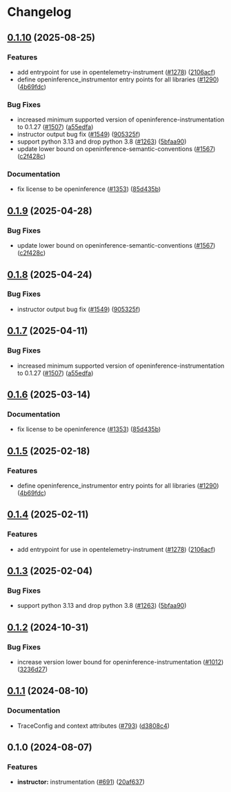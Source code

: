 # Changelog

## [0.1.10](https://github.com/pioneer-dev/openinference/compare/python-openinference-instrumentation-instructor-v0.1.9...python-openinference-instrumentation-instructor-v0.1.10) (2025-08-25)


### Features

* add entrypoint for use in opentelemetry-instrument ([#1278](https://github.com/pioneer-dev/openinference/issues/1278)) ([2106acf](https://github.com/pioneer-dev/openinference/commit/2106acfd6648804abe9b95e41a49df26a500435c))
* define openinference_instrumentor entry points for all libraries ([#1290](https://github.com/pioneer-dev/openinference/issues/1290)) ([4b69fdc](https://github.com/pioneer-dev/openinference/commit/4b69fdc13210048009e51639b01e7c0c9550c9d1))


### Bug Fixes

* increased minimum supported version of openinference-instrumentation to 0.1.27 ([#1507](https://github.com/pioneer-dev/openinference/issues/1507)) ([a55edfa](https://github.com/pioneer-dev/openinference/commit/a55edfa8900c1f36a73385c7d03f91cffadd85c4))
* instructor output bug fix ([#1549](https://github.com/pioneer-dev/openinference/issues/1549)) ([905325f](https://github.com/pioneer-dev/openinference/commit/905325f324dd1d8079cebbb169b0b7fc933a8e0c))
* support python 3.13 and drop python 3.8 ([#1263](https://github.com/pioneer-dev/openinference/issues/1263)) ([5bfaa90](https://github.com/pioneer-dev/openinference/commit/5bfaa90d800a8f725b3ac7444d16972ed7821738))
* update lower bound on openinference-semantic-conventions ([#1567](https://github.com/pioneer-dev/openinference/issues/1567)) ([c2f428c](https://github.com/pioneer-dev/openinference/commit/c2f428c5916c3dd62cf6670358f37111d4f7fd25))


### Documentation

* fix license to be openinference ([#1353](https://github.com/pioneer-dev/openinference/issues/1353)) ([85d435b](https://github.com/pioneer-dev/openinference/commit/85d435be3af3de5424494cfbdd654454688b7377))

## [0.1.9](https://github.com/Arize-ai/openinference/compare/python-openinference-instrumentation-instructor-v0.1.8...python-openinference-instrumentation-instructor-v0.1.9) (2025-04-28)


### Bug Fixes

* update lower bound on openinference-semantic-conventions ([#1567](https://github.com/Arize-ai/openinference/issues/1567)) ([c2f428c](https://github.com/Arize-ai/openinference/commit/c2f428c5916c3dd62cf6670358f37111d4f7fd25))

## [0.1.8](https://github.com/Arize-ai/openinference/compare/python-openinference-instrumentation-instructor-v0.1.7...python-openinference-instrumentation-instructor-v0.1.8) (2025-04-24)


### Bug Fixes

* instructor output bug fix ([#1549](https://github.com/Arize-ai/openinference/issues/1549)) ([905325f](https://github.com/Arize-ai/openinference/commit/905325f324dd1d8079cebbb169b0b7fc933a8e0c))

## [0.1.7](https://github.com/Arize-ai/openinference/compare/python-openinference-instrumentation-instructor-v0.1.6...python-openinference-instrumentation-instructor-v0.1.7) (2025-04-11)


### Bug Fixes

* increased minimum supported version of openinference-instrumentation to 0.1.27 ([#1507](https://github.com/Arize-ai/openinference/issues/1507)) ([a55edfa](https://github.com/Arize-ai/openinference/commit/a55edfa8900c1f36a73385c7d03f91cffadd85c4))

## [0.1.6](https://github.com/Arize-ai/openinference/compare/python-openinference-instrumentation-instructor-v0.1.5...python-openinference-instrumentation-instructor-v0.1.6) (2025-03-14)


### Documentation

* fix license to be openinference ([#1353](https://github.com/Arize-ai/openinference/issues/1353)) ([85d435b](https://github.com/Arize-ai/openinference/commit/85d435be3af3de5424494cfbdd654454688b7377))

## [0.1.5](https://github.com/Arize-ai/openinference/compare/python-openinference-instrumentation-instructor-v0.1.4...python-openinference-instrumentation-instructor-v0.1.5) (2025-02-18)


### Features

* define openinference_instrumentor entry points for all libraries ([#1290](https://github.com/Arize-ai/openinference/issues/1290)) ([4b69fdc](https://github.com/Arize-ai/openinference/commit/4b69fdc13210048009e51639b01e7c0c9550c9d1))

## [0.1.4](https://github.com/Arize-ai/openinference/compare/python-openinference-instrumentation-instructor-v0.1.3...python-openinference-instrumentation-instructor-v0.1.4) (2025-02-11)


### Features

* add entrypoint for use in opentelemetry-instrument ([#1278](https://github.com/Arize-ai/openinference/issues/1278)) ([2106acf](https://github.com/Arize-ai/openinference/commit/2106acfd6648804abe9b95e41a49df26a500435c))

## [0.1.3](https://github.com/Arize-ai/openinference/compare/python-openinference-instrumentation-instructor-v0.1.2...python-openinference-instrumentation-instructor-v0.1.3) (2025-02-04)


### Bug Fixes

* support python 3.13 and drop python 3.8 ([#1263](https://github.com/Arize-ai/openinference/issues/1263)) ([5bfaa90](https://github.com/Arize-ai/openinference/commit/5bfaa90d800a8f725b3ac7444d16972ed7821738))

## [0.1.2](https://github.com/Arize-ai/openinference/compare/python-openinference-instrumentation-instructor-v0.1.1...python-openinference-instrumentation-instructor-v0.1.2) (2024-10-31)


### Bug Fixes

* increase version lower bound for openinference-instrumentation ([#1012](https://github.com/Arize-ai/openinference/issues/1012)) ([3236d27](https://github.com/Arize-ai/openinference/commit/3236d2733a46b84d693ddb7092209800cde8cc34))

## [0.1.1](https://github.com/Arize-ai/openinference/compare/python-openinference-instrumentation-instructor-v0.1.0...python-openinference-instrumentation-instructor-v0.1.1) (2024-08-10)


### Documentation

* TraceConfig and context attributes ([#793](https://github.com/Arize-ai/openinference/issues/793)) ([d3808c4](https://github.com/Arize-ai/openinference/commit/d3808c4bea3f6a4c72d3a7ea09b54e78072be6fd))

## 0.1.0 (2024-08-07)


### Features

* **instructor:** instrumentation ([#691](https://github.com/Arize-ai/openinference/issues/691)) ([20af637](https://github.com/Arize-ai/openinference/commit/20af637c6cdd02868f64d6a755fed2e45980cbfe))

